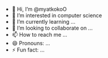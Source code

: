 - 👋 Hi, I’m @myatkokoO
- 👀 I’m interested in computer science
- 🌱 I’m currently learning ...
- 💞️ I’m looking to collaborate on ...
- 📫 How to reach me ...
- 😄 Pronouns: ...
- ⚡ Fun fact: ...

<!---
myatkokoO/myatkokoO is a ✨ special ✨ repository because its `README.md` (this file) appears on your GitHub profile.
You can click the Preview link to take a look at your changes.
--->
